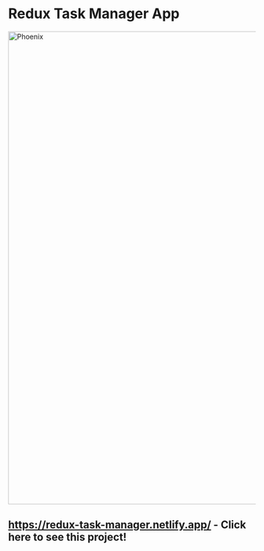 # Redux Task Manager App

<img width="960" alt="Phoenix" src="https://github.com/H1m9n5hu/Redux-Task-Manager/assets/57283974/12a32c6e-2309-46a6-9e10-5c6c2c1dffb7.png">

## https://redux-task-manager.netlify.app/ - Click here to see this project!
